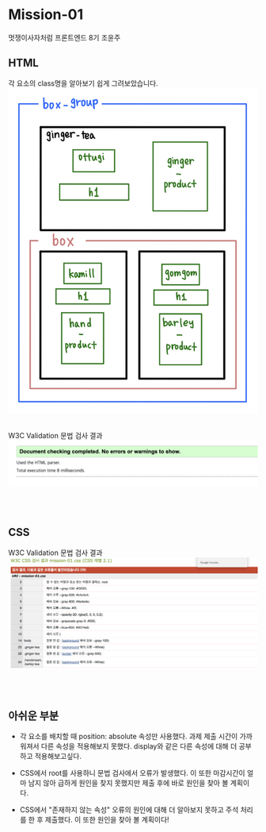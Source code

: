 # Mission-01

멋쟁이사자처럼 프론트엔드 8기 조윤주

## HTML

각 요소의 class명을 알아보기 쉽게 그려보았습니다.
![html-class](<images/html class.png>)
<br />
<br />

W3C Validation 문법 검사 결과
![html validation](<images/html validation.png>)

<br />
<br />

## CSS

W3C Validation 문법 검사 결과
![css validation](<images/css validation.png>)

<br />
<br />

## 아쉬운 부분

- 각 요소를 배치할 때 position: absolute 속성만 사용했다. 과제 제출 시간이 가까워져서 다른 속성을 적용해보지 못했다. display와 같은 다른 속성에 대해 더 공부하고 적용해보고싶다.

- CSS에서 root를 사용하니 문법 검사에서 오류가 발생했다. 이 또한 마감시간이 얼마 남지 않아 급하게 원인을 찾지 못했지만 제출 후에 바로 원인을 찾아 볼 계획이다.

- CSS에서 "존재하지 않는 속성" 오류의 원인에 대해 더 알아보지 못하고 주석 처리를 한 후 제출했다. 이 또한 원인을 찾아 볼 계획이다!
